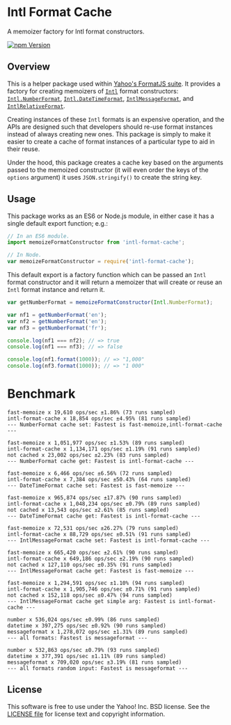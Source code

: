 # Intl Format Cache

A memoizer factory for Intl format constructors.

[![npm Version][npm-badge]][npm]

## Overview

This is a helper package used within [Yahoo's FormatJS suite][formatjs]. It provides a factory for creating memoizers of [`Intl`][intl] format constructors: [`Intl.NumberFormat`][intl-nf], [`Intl.DateTimeFormat`][intl-dtf], [`IntlMessageFormat`][intl-mf], and [`IntlRelativeFormat`][intl-rf].

Creating instances of these `Intl` formats is an expensive operation, and the APIs are designed such that developers should re-use format instances instead of always creating new ones. This package is simply to make it easier to create a cache of format instances of a particular type to aid in their reuse.

Under the hood, this package creates a cache key based on the arguments passed to the memoized constructor (it will even order the keys of the `options` argument) it uses `JSON.stringify()` to create the string key.

## Usage

This package works as an ES6 or Node.js module, in either case it has a single default export function; e.g.:

```js
// In an ES6 module.
import memoizeFormatConstructor from 'intl-format-cache';
```

```js
// In Node.
var memoizeFormatConstructor = require('intl-format-cache');
```

This default export is a factory function which can be passed an `Intl` format constructor and it will return a memoizer that will create or reuse an `Intl` format instance and return it.

```js
var getNumberFormat = memoizeFormatConstructor(Intl.NumberFormat);

var nf1 = getNumberFormat('en');
var nf2 = getNumberFormat('en');
var nf3 = getNumberFormat('fr');

console.log(nf1 === nf2); // => true
console.log(nf1 === nf3); // => false

console.log(nf1.format(1000)); // => "1,000"
console.log(nf3.format(1000)); // => "1 000"
```

# Benchmark

```
fast-memoize x 19,610 ops/sec ±1.86% (73 runs sampled)
intl-format-cache x 18,854 ops/sec ±4.95% (81 runs sampled)
--- NumberFormat cache set: Fastest is fast-memoize,intl-format-cache ---

fast-memoize x 1,051,977 ops/sec ±1.53% (89 runs sampled)
intl-format-cache x 1,134,171 ops/sec ±1.19% (91 runs sampled)
not cached x 23,002 ops/sec ±2.23% (83 runs sampled)
--- NumberFormat cache get: Fastest is intl-format-cache ---

fast-memoize x 6,466 ops/sec ±6.56% (72 runs sampled)
intl-format-cache x 7,384 ops/sec ±50.43% (64 runs sampled)
--- DateTimeFormat cache set: Fastest is fast-memoize ---

fast-memoize x 965,874 ops/sec ±17.87% (90 runs sampled)
intl-format-cache x 1,048,234 ops/sec ±0.79% (89 runs sampled)
not cached x 13,543 ops/sec ±2.61% (85 runs sampled)
--- DateTimeFormat cache get: Fastest is intl-format-cache ---

fast-memoize x 72,531 ops/sec ±26.27% (79 runs sampled)
intl-format-cache x 88,729 ops/sec ±0.51% (91 runs sampled)
--- IntlMessageFormat cache set: Fastest is intl-format-cache ---

fast-memoize x 665,420 ops/sec ±2.61% (90 runs sampled)
intl-format-cache x 649,186 ops/sec ±2.19% (90 runs sampled)
not cached x 127,110 ops/sec ±0.35% (91 runs sampled)
--- IntlMessageFormat cache get: Fastest is fast-memoize ---

fast-memoize x 1,294,591 ops/sec ±1.10% (94 runs sampled)
intl-format-cache x 1,905,746 ops/sec ±0.71% (91 runs sampled)
not cached x 152,118 ops/sec ±0.47% (94 runs sampled)
--- IntlMessageFormat cache get simple arg: Fastest is intl-format-cache ---

number x 536,024 ops/sec ±0.99% (86 runs sampled)
datetime x 397,275 ops/sec ±0.92% (90 runs sampled)
messageformat x 1,278,072 ops/sec ±1.31% (89 runs sampled)
--- all formats: Fastest is messageformat ---

number x 532,863 ops/sec ±0.79% (93 runs sampled)
datetime x 377,391 ops/sec ±1.11% (89 runs sampled)
messageformat x 709,020 ops/sec ±3.19% (81 runs sampled)
--- all formats random input: Fastest is messageformat ---
```

## License

This software is free to use under the Yahoo! Inc. BSD license.
See the [LICENSE file][license] for license text and copyright information.

[npm]: https://www.npmjs.org/package/intl-format-cache
[npm-badge]: https://img.shields.io/npm/v/intl-format-cache.svg?style=flat-square
[intl]: https://developer.mozilla.org/en-US/docs/Web/JavaScript/Reference/Global_Objects/Intl
[intl-nf]: https://developer.mozilla.org/en-US/docs/Web/JavaScript/Reference/Global_Objects/NumberFormat
[intl-dtf]: https://developer.mozilla.org/en-US/docs/Web/JavaScript/Reference/Global_Objects/DateTimeFormat
[intl-mf]: https://github.com/formatjs/formatjs
[intl-rf]: https://github.com/formatjs/formatjs
[formatjs]: http://formatjs.io/
[license]: https://github.com/formatjs/formatjs/blob/master/LICENSE
